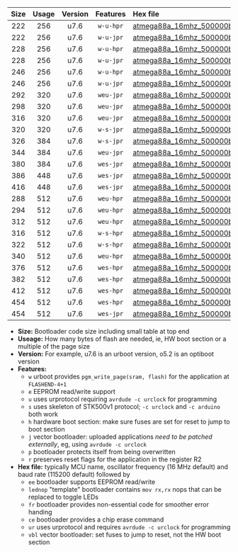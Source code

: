 |Size|Usage|Version|Features|Hex file|
|:-:|:-:|:-:|:-:|:--|
|222|256|u7.6|`w-u-hpr`|[atmega88a_16mhz_500000bps_ur.hex](https://raw.githubusercontent.com/stefanrueger/urboot/main/atmega88a_16mhz_500000bps_ur.hex)|
|222|256|u7.6|`w-u-jpr`|[atmega88a_16mhz_500000bps_ur_vbl.hex](https://raw.githubusercontent.com/stefanrueger/urboot/main/atmega88a_16mhz_500000bps_ur_vbl.hex)|
|228|256|u7.6|`w-u-hpr`|[atmega88a_16mhz_500000bps_lednop_ur.hex](https://raw.githubusercontent.com/stefanrueger/urboot/main/atmega88a_16mhz_500000bps_lednop_ur.hex)|
|228|256|u7.6|`w-u-jpr`|[atmega88a_16mhz_500000bps_lednop_ur_vbl.hex](https://raw.githubusercontent.com/stefanrueger/urboot/main/atmega88a_16mhz_500000bps_lednop_ur_vbl.hex)|
|246|256|u7.6|`w-u-hpr`|[atmega88a_16mhz_500000bps_lednop_fr_ur.hex](https://raw.githubusercontent.com/stefanrueger/urboot/main/atmega88a_16mhz_500000bps_lednop_fr_ur.hex)|
|246|256|u7.6|`w-u-jpr`|[atmega88a_16mhz_500000bps_lednop_fr_ur_vbl.hex](https://raw.githubusercontent.com/stefanrueger/urboot/main/atmega88a_16mhz_500000bps_lednop_fr_ur_vbl.hex)|
|292|320|u7.6|`weu-jpr`|[atmega88a_16mhz_500000bps_ee_ur_vbl.hex](https://raw.githubusercontent.com/stefanrueger/urboot/main/atmega88a_16mhz_500000bps_ee_ur_vbl.hex)|
|298|320|u7.6|`weu-jpr`|[atmega88a_16mhz_500000bps_ee_lednop_ur_vbl.hex](https://raw.githubusercontent.com/stefanrueger/urboot/main/atmega88a_16mhz_500000bps_ee_lednop_ur_vbl.hex)|
|316|320|u7.6|`weu-jpr`|[atmega88a_16mhz_500000bps_ee_lednop_fr_ur_vbl.hex](https://raw.githubusercontent.com/stefanrueger/urboot/main/atmega88a_16mhz_500000bps_ee_lednop_fr_ur_vbl.hex)|
|320|320|u7.6|`w-s-jpr`|[atmega88a_16mhz_500000bps_vbl.hex](https://raw.githubusercontent.com/stefanrueger/urboot/main/atmega88a_16mhz_500000bps_vbl.hex)|
|326|384|u7.6|`w-s-jpr`|[atmega88a_16mhz_500000bps_lednop_vbl.hex](https://raw.githubusercontent.com/stefanrueger/urboot/main/atmega88a_16mhz_500000bps_lednop_vbl.hex)|
|344|384|u7.6|`weu-jpr`|[atmega88a_16mhz_500000bps_ee_lednop_fr_ce_ur_vbl.hex](https://raw.githubusercontent.com/stefanrueger/urboot/main/atmega88a_16mhz_500000bps_ee_lednop_fr_ce_ur_vbl.hex)|
|380|384|u7.6|`wes-jpr`|[atmega88a_16mhz_500000bps_ee_vbl.hex](https://raw.githubusercontent.com/stefanrueger/urboot/main/atmega88a_16mhz_500000bps_ee_vbl.hex)|
|386|448|u7.6|`wes-jpr`|[atmega88a_16mhz_500000bps_ee_lednop_vbl.hex](https://raw.githubusercontent.com/stefanrueger/urboot/main/atmega88a_16mhz_500000bps_ee_lednop_vbl.hex)|
|416|448|u7.6|`wes-jpr`|[atmega88a_16mhz_500000bps_ee_lednop_fr_vbl.hex](https://raw.githubusercontent.com/stefanrueger/urboot/main/atmega88a_16mhz_500000bps_ee_lednop_fr_vbl.hex)|
|288|512|u7.6|`weu-hpr`|[atmega88a_16mhz_500000bps_ee_ur.hex](https://raw.githubusercontent.com/stefanrueger/urboot/main/atmega88a_16mhz_500000bps_ee_ur.hex)|
|294|512|u7.6|`weu-hpr`|[atmega88a_16mhz_500000bps_ee_lednop_ur.hex](https://raw.githubusercontent.com/stefanrueger/urboot/main/atmega88a_16mhz_500000bps_ee_lednop_ur.hex)|
|312|512|u7.6|`weu-hpr`|[atmega88a_16mhz_500000bps_ee_lednop_fr_ur.hex](https://raw.githubusercontent.com/stefanrueger/urboot/main/atmega88a_16mhz_500000bps_ee_lednop_fr_ur.hex)|
|316|512|u7.6|`w-s-hpr`|[atmega88a_16mhz_500000bps.hex](https://raw.githubusercontent.com/stefanrueger/urboot/main/atmega88a_16mhz_500000bps.hex)|
|322|512|u7.6|`w-s-hpr`|[atmega88a_16mhz_500000bps_lednop.hex](https://raw.githubusercontent.com/stefanrueger/urboot/main/atmega88a_16mhz_500000bps_lednop.hex)|
|340|512|u7.6|`weu-hpr`|[atmega88a_16mhz_500000bps_ee_lednop_fr_ce_ur.hex](https://raw.githubusercontent.com/stefanrueger/urboot/main/atmega88a_16mhz_500000bps_ee_lednop_fr_ce_ur.hex)|
|376|512|u7.6|`wes-hpr`|[atmega88a_16mhz_500000bps_ee.hex](https://raw.githubusercontent.com/stefanrueger/urboot/main/atmega88a_16mhz_500000bps_ee.hex)|
|382|512|u7.6|`wes-hpr`|[atmega88a_16mhz_500000bps_ee_lednop.hex](https://raw.githubusercontent.com/stefanrueger/urboot/main/atmega88a_16mhz_500000bps_ee_lednop.hex)|
|412|512|u7.6|`wes-hpr`|[atmega88a_16mhz_500000bps_ee_lednop_fr.hex](https://raw.githubusercontent.com/stefanrueger/urboot/main/atmega88a_16mhz_500000bps_ee_lednop_fr.hex)|
|454|512|u7.6|`wes-hpr`|[atmega88a_16mhz_500000bps_ee_lednop_fr_ce.hex](https://raw.githubusercontent.com/stefanrueger/urboot/main/atmega88a_16mhz_500000bps_ee_lednop_fr_ce.hex)|
|454|512|u7.6|`wes-jpr`|[atmega88a_16mhz_500000bps_ee_lednop_fr_ce_vbl.hex](https://raw.githubusercontent.com/stefanrueger/urboot/main/atmega88a_16mhz_500000bps_ee_lednop_fr_ce_vbl.hex)|

- **Size:** Bootloader code size including small table at top end
- **Useage:** How many bytes of flash are needed, ie, HW boot section or a multiple of the page size
- **Version:** For example, u7.6 is an urboot version, o5.2 is an optiboot version
- **Features:**
  + `w` urboot provides `pgm_write_page(sram, flash)` for the application at `FLASHEND-4+1`
  + `e` EEPROM read/write support
  + `u` uses urprotocol requiring `avrdude -c urclock` for programming
  + `s` uses skeleton of STK500v1 protocol; `-c urclock` and `-c arduino` both work
  + `h` hardware boot section: make sure fuses are set for reset to jump to boot section
  + `j` vector bootloader: uploaded applications *need to be patched externally*, eg, using `avrdude -c urclock`
  + `p` bootloader protects itself from being overwritten
  + `r` preserves reset flags for the application in the register R2
- **Hex file:** typically MCU name, oscillator frequency (16 MHz default) and baud rate (115200 default) followed by
  + `ee` bootloader supports EEPROM read/write
  + `lednop` "template" bootloader contains `mov rx,rx` nops that can be replaced to toggle LEDs
  + `fr` bootloader provides non-essential code for smoother error handing
  + `ce` bootloader provides a chip erase command
  + `ur` uses urprotocol and requires `avrdude -c urclock` for programming
  + `vbl` vector bootloader: set fuses to jump to reset, not the HW boot section
